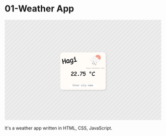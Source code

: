 # 01-Weather App

![screenshot](screenshot.png)

It's a weather app written in HTML, CSS, JavaScript.
